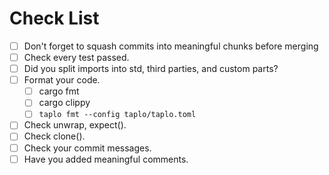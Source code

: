 # Check List

- [ ] Don't forget to squash commits into meaningful chunks before merging
- [ ] Check every test passed.
- [ ] Did you split imports into std, third parties, and custom parts?
- [ ] Format your code.
    - [ ] cargo fmt
    - [ ] cargo clippy
    - [ ] `taplo fmt --config taplo/taplo.toml`
- [ ] Check unwrap, expect().
- [ ] Check clone().
- [ ] Check your commit messages.
- [ ] Have you added meaningful comments.